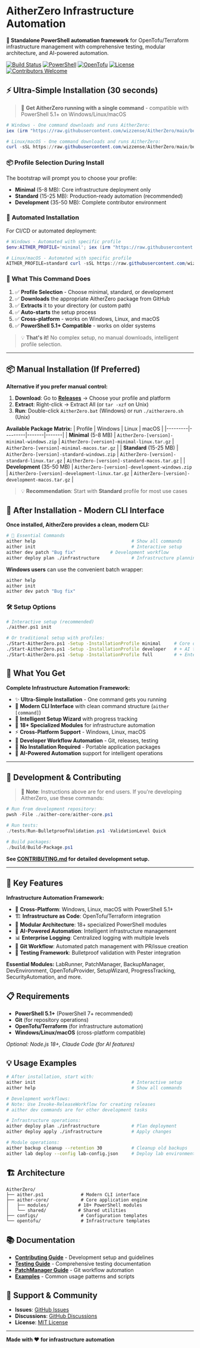 # AitherZero Infrastructure Automation

**🚀 Standalone PowerShell automation framework** for OpenTofu/Terraform infrastructure management with comprehensive testing, modular architecture, and AI-powered automation.

[![Build Status](https://github.com/wizzense/AitherZero/actions/workflows/build-release.yml/badge.svg)](https://github.com/wizzense/AitherZero/actions)
[![PowerShell](https://img.shields.io/badge/PowerShell-5.1+-blue.svg)](https://github.com/PowerShell/PowerShell)
[![OpenTofu](https://img.shields.io/badge/OpenTofu-Compatible-orange.svg)](https://opentofu.org/)
[![License](https://img.shields.io/badge/License-MIT-green.svg)](LICENSE)
[![Contributors Welcome](https://img.shields.io/badge/Contributors-Welcome-brightgreen.svg)](CONTRIBUTING.md)

## ⚡ Ultra-Simple Installation (30 seconds)

> 🎯 **Get AitherZero running with a single command** - compatible with PowerShell 5.1+ on Windows/Linux/macOS

```powershell
# Windows - One command downloads and runs AitherZero:
iex (irm "https://raw.githubusercontent.com/wizzense/AitherZero/main/bootstrap.ps1")

# Linux/macOS - One command downloads and runs AitherZero:
curl -sSL https://raw.githubusercontent.com/wizzense/AitherZero/main/bootstrap.sh | bash
```

### 📦 **Profile Selection During Install**
The bootstrap will prompt you to choose your profile:

- **Minimal** (5-8 MB): Core infrastructure deployment only
- **Standard** (15-25 MB): Production-ready automation (recommended)  
- **Development** (35-50 MB): Complete contributor environment

### 🤖 **Automated Installation**
For CI/CD or automated deployment:

```powershell
# Windows - Automated with specific profile
$env:AITHER_PROFILE='minimal'; iex (irm "https://raw.githubusercontent.com/wizzense/AitherZero/main/bootstrap.ps1")

# Linux/macOS - Automated with specific profile  
AITHER_PROFILE=standard curl -sSL https://raw.githubusercontent.com/wizzense/AitherZero/main/bootstrap.sh | bash
```

### 📖 **What This Command Does**
1. ✅ **Profile Selection** - Choose minimal, standard, or development
2. ✅ **Downloads** the appropriate AitherZero package from GitHub
3. ✅ **Extracts** it to your directory (or custom path)
4. ✅ **Auto-starts** the setup process  
5. ✅ **Cross-platform** - works on Windows, Linux, and macOS
6. ✅ **PowerShell 5.1+ Compatible** - works on older systems

> 💡 **That's it!** No complex setup, no manual downloads, intelligent profile selection.

---

## 📦 Manual Installation (If Preferred)

**Alternative if you prefer manual control:**

1. **Download**: Go to **[Releases](https://github.com/wizzense/AitherZero/releases/latest)** → Choose your profile and platform
2. **Extract**: Right-click → Extract All (or `tar -xzf` on Unix)
3. **Run**: Double-click `AitherZero.bat` (Windows) or run `./aitherzero.sh` (Unix)

**Available Package Matrix:**
| Profile | Windows | Linux | macOS |
|---------|---------|-------|-------|
| **Minimal** (5-8 MB) | `AitherZero-[version]-minimal-windows.zip` | `AitherZero-[version]-minimal-linux.tar.gz` | `AitherZero-[version]-minimal-macos.tar.gz` |
| **Standard** (15-25 MB) | `AitherZero-[version]-standard-windows.zip` | `AitherZero-[version]-standard-linux.tar.gz` | `AitherZero-[version]-standard-macos.tar.gz` |
| **Development** (35-50 MB) | `AitherZero-[version]-development-windows.zip` | `AitherZero-[version]-development-linux.tar.gz` | `AitherZero-[version]-development-macos.tar.gz` |

> 💡 **Recommendation**: Start with **Standard** profile for most use cases

## 🎯 After Installation - Modern CLI Interface

**Once installed, AitherZero provides a clean, modern CLI:**

```bash
# 🚀 Essential Commands
aither help                                    # Show all commands
aither init                                    # Interactive setup
aither dev patch "Bug fix"             # Development workflow  
aither deploy plan ./infrastructure            # Infrastructure planning
```

**Windows users** can use the convenient batch wrapper:
```cmd
aither help
aither init  
aither dev patch "Bug fix"
```

### 🛠 Setup Options
```bash
# Interactive setup (recommended)
./aither.ps1 init

# Or traditional setup with profiles:
./Start-AitherZero.ps1 -Setup -InstallationProfile minimal     # Core only
./Start-AitherZero.ps1 -Setup -InstallationProfile developer   # + AI tools
./Start-AitherZero.ps1 -Setup -InstallationProfile full        # + Enterprise
```

## 🎯 What You Get

**Complete Infrastructure Automation Framework:**
- ✨ **Ultra-Simple Installation** - One command gets you running
- 🚀 **Modern CLI Interface** with clean command structure (`aither [command]`)
- 🧠 **Intelligent Setup Wizard** with progress tracking
- 🔧 **18+ Specialized Modules** for infrastructure automation
- ⚡ **Cross-Platform Support** - Windows, Linux, macOS
- 🔄 **Developer Workflow Automation** - Git, releases, testing
- 🎯 **No Installation Required** - Portable application packages
- 🤖 **AI-Powered Automation** support for intelligent operations

---

## 🔧 Development & Contributing

> 📝 **Note**: Instructions above are for end users. If you're developing AitherZero, use these commands:

```powershell
# Run from development repository:
pwsh -File ./aither-core/aither-core.ps1

# Run tests:
./tests/Run-BulletproofValidation.ps1 -ValidationLevel Quick

# Build packages:
./build/Build-Package.ps1
```

**See [CONTRIBUTING.md](CONTRIBUTING.md) for detailed development setup.**

---


## 🚀 Key Features

**Infrastructure Automation Framework:**
- 🔄 **Cross-Platform**: Windows, Linux, macOS with PowerShell 5.1+
- 🏗️ **Infrastructure as Code**: OpenTofu/Terraform integration
- 🧩 **Modular Architecture**: 18+ specialized PowerShell modules
- 🤖 **AI-Powered Automation**: Intelligent infrastructure management
- 📊 **Enterprise Logging**: Centralized logging with multiple levels
- 🔧 **Git Workflow**: Automated patch management with PR/issue creation
- 🧪 **Testing Framework**: Bulletproof validation with Pester integration

**Essential Modules:** LabRunner, PatchManager, BackupManager, DevEnvironment, OpenTofuProvider, SetupWizard, ProgressTracking, SecurityAutomation, and more.

## 📋 Requirements

- **PowerShell 5.1+** (PowerShell 7+ recommended)
- **Git** (for repository operations)
- **OpenTofu/Terraform** (for infrastructure automation)
- **Windows/Linux/macOS** (cross-platform compatible)

*Optional: Node.js 18+, Claude Code (for AI features)*

## 💡 Usage Examples

```bash
# After installation, start with:
aither init                                    # Interactive setup
aither help                                    # Show all commands

# Development workflows:
# Note: Use Invoke-ReleaseWorkflow for creating releases
# aither dev commands are for other development tasks

# Infrastructure operations:
aither deploy plan ./infrastructure            # Plan deployment
aither deploy apply ./infrastructure           # Apply changes

# Module operations:
aither backup cleanup --retention 30           # Cleanup old backups
aither lab deploy --config lab-config.json     # Deploy lab environment
```

## 🏗️ Architecture

```text
AitherZero/
├── aither.ps1              # Modern CLI interface
├── aither-core/            # Core application engine
│   ├── modules/           # 18+ PowerShell modules
│   └── shared/            # Shared utilities
├── configs/                # Configuration templates
└── opentofu/               # Infrastructure templates
```

## 📚 Documentation

- **[Contributing Guide](CONTRIBUTING.md)** - Development setup and guidelines
- **[Testing Guide](docs/BULLETPROOF-TESTING-GUIDE.md)** - Comprehensive testing documentation
- **[PatchManager Guide](docs/PATCHMANAGER-COMPLETE-GUIDE.md)** - Git workflow automation
- **[Examples](docs/examples/)** - Common usage patterns and scripts

## 🔄 Support & Community

- **Issues**: [GitHub Issues](https://github.com/wizzense/AitherZero/issues)
- **Discussions**: [GitHub Discussions](https://github.com/wizzense/AitherZero/discussions)
- **License**: [MIT License](LICENSE)

---

**Made with ❤️ for infrastructure automation**

